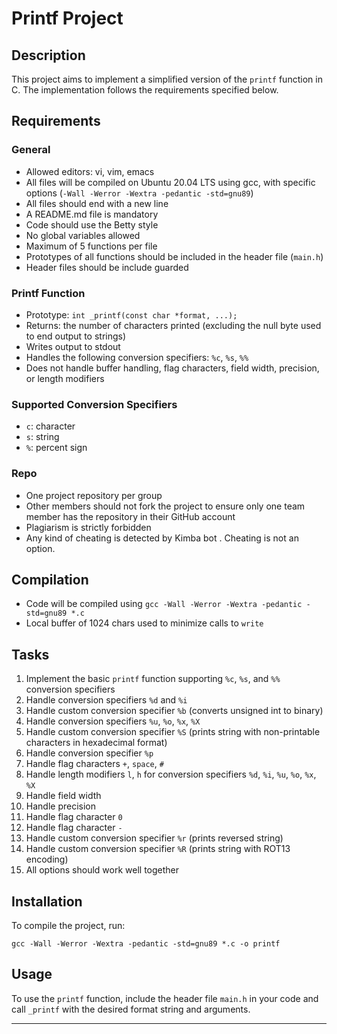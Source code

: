 
# Printf Project

## Description

This project aims to implement a simplified version of the `printf` function in C. The implementation follows the requirements specified below.

## Requirements

### General
- Allowed editors: vi, vim, emacs
- All files will be compiled on Ubuntu 20.04 LTS using gcc, with specific options (`-Wall -Werror -Wextra -pedantic -std=gnu89`)
- All files should end with a new line
- A README.md file is mandatory
- Code should use the Betty style
- No global variables allowed
- Maximum of 5 functions per file
- Prototypes of all functions should be included in the header file (`main.h`)
- Header files should be include guarded

### Printf Function
- Prototype: `int _printf(const char *format, ...);`
- Returns: the number of characters printed (excluding the null byte used to end output to strings)
- Writes output to stdout
- Handles the following conversion specifiers: `%c`, `%s`, `%%`
- Does not handle buffer handling, flag characters, field width, precision, or length modifiers

### Supported Conversion Specifiers
- `c`: character
- `s`: string
- `%`: percent sign

### Repo
- One project repository per group
- Other members should not fork the project to ensure only one team member has the repository in their GitHub account
- Plagiarism is strictly forbidden
- Any kind of cheating is detected by <a herf="https://twitter.com/i/status/1651460956600549376"> Kimba bot </a>. Cheating is not an option.

## Compilation
- Code will be compiled using `gcc -Wall -Werror -Wextra -pedantic -std=gnu89 *.c`
- Local buffer of 1024 chars used to minimize calls to `write`

## Tasks
1. Implement the basic `printf` function supporting `%c`, `%s`, and `%%` conversion specifiers
2. Handle conversion specifiers `%d` and `%i`
3. Handle custom conversion specifier `%b` (converts unsigned int to binary)
4. Handle conversion specifiers `%u`, `%o`, `%x`, `%X`
5. Handle custom conversion specifier `%S` (prints string with non-printable characters in hexadecimal format)
6. Handle conversion specifier `%p`
7. Handle flag characters `+`, `space`, `#`
8. Handle length modifiers `l`, `h` for conversion specifiers `%d`, `%i`, `%u`, `%o`, `%x`, `%X`
9. Handle field width
10. Handle precision
11. Handle flag character `0`
12. Handle flag character `-`
13. Handle custom conversion specifier `%r` (prints reversed string)
14. Handle custom conversion specifier `%R` (prints string with ROT13 encoding)
15. All options should work well together

## Installation
To compile the project, run:
```
gcc -Wall -Werror -Wextra -pedantic -std=gnu89 *.c -o printf
```

## Usage
To use the `printf` function, include the header file `main.h` in your code and call `_printf` with the desired format string and arguments.

---
